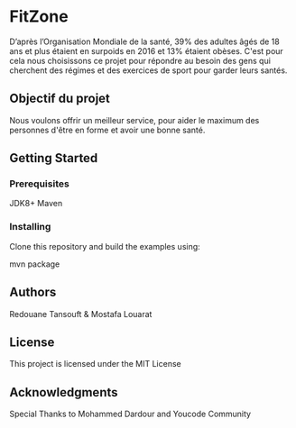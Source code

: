 # FitZone

D’après l’Organisation Mondiale de la santé, 39% des adultes âgés de 18 ans et plus étaient en surpoids en 2016 et 13% étaient obèses. 
C'est pour cela nous choisissons ce projet pour répondre au besoin des gens qui cherchent des régimes et des exercices de sport pour garder leurs santés.

## Objectif du projet

Nous voulons offrir un meilleur service, pour aider le maximum des personnes d'être en forme et avoir une bonne santé.


## Getting Started



### Prerequisites

JDK8+
Maven 

### Installing

Clone this repository and build the examples using:

mvn package

## Authors

Redouane Tansouft & Mostafa Louarat


## License

This project is licensed under the MIT License

## Acknowledgments

Special Thanks to Mohammed Dardour and Youcode Community 
